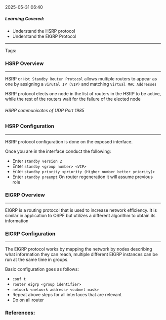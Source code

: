 2025-05-31 06:40

##### Learning Covered:
- Understand the HSRP protocol
- Understand the EIGRP Protocol
--------------------------
Tags: 


### HSRP Overview
--------------------------------
HSRP or `Hot Standby Router Protocol` allows multiple routers to appear as one by assigning a `virutal IP (VIP)` and matching `Virtual MAC Addresses`

HSRP protocol elects one node in the list of routers in the HSRP to be active, while the rest of the routers wait for the failure of the elected node

###### HSRP communicates of UDP Port 1985


### HSRP Configuration
----
HSRP protocol configuration is done on the exposed interface.

Once you are in the interface conduct the following:
- Enter `standby version 2`
- Enter `standby <group number> <VIP>`
- Enter `standby priority <priority (Higher number better priority)>`
- Enter `standby preempt` On router regeneration it will assume previous role

### EIGRP Overview
----
EIGRP is a routing protocol that is used to increase network efficiency. It is similar in application to OSPF but utilizes a different algorithm to obtain its information

### EIGRP Configuration
----
The EIGRP protocol works by mapping the network by nodes describing what information they can reach, multiple different EIGRP instances can be run at the same time in groups.

Basic configuration goes as follows:
- `conf t`
- `router eigrp <group identifier>`
- `network <network address> <subnet mask>`
- Repeat above steps for all interfaces that are relevant
- Do on all router

### References:




